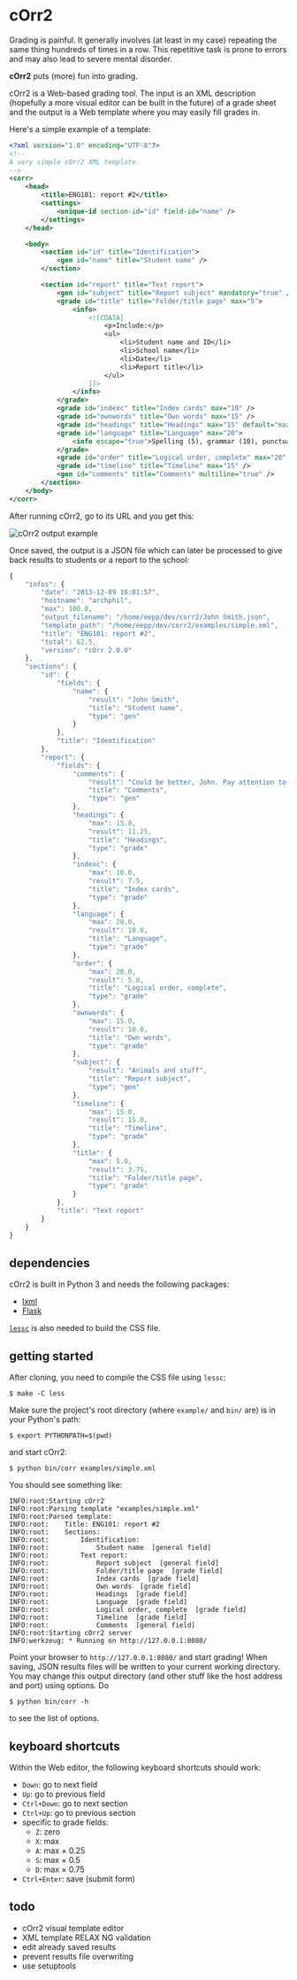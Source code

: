 cOrr2
=====

Grading is painful. It generally involves (at least in my case) repeating the
same thing hundreds of times in a row. This repetitive task is prone to errors
and may also lead to severe mental disorder.

**cOrr2** puts (more) fun into grading.

cOrr2 is a Web-based grading tool. The input is an XML description (hopefully
a more visual editor can be built in the future) of a grade sheet and the output
is a Web template where you may easily fill grades in.

Here's a simple example of a template:

```xml
<?xml version="1.0" encoding="UTF-8"?>
<!--
A very simple cOrr2 XML template.
-->
<corr>
    <head>
        <title>ENG101: report #2</title>
        <settings>
            <unique-id section-id="id" field-id="name" />
        </settings>
    </head>

    <body>
        <section id="id" title="Identification">
            <gen id="name" title="Student name" />
        </section>

        <section id="report" title="Text report">
            <gen id="subject" title="Report subject" mandatory="true" />
            <grade id="title" title="Folder/title page" max="5">
                <info>
                    <![CDATA[
                        <p>Include:</p>
                        <ul>
                            <li>Student name and ID</li>
                            <li>School name</li>
                            <li>Date</li>
                            <li>Report title</li>
                        </ul>
                    ]]>
                </info>
            </grade>
            <grade id="indexc" title="Index cards" max="10" />
            <grade id="ownwords" title="Own words" max="15" />
            <grade id="headings" title="Headings" max="15" default="max" />
            <grade id="language" title="Language" max="20">
                <info escape="true">Spelling (5), grammar (10), punctuation (5)</info>
            </grade>
            <grade id="order" title="Logical order, complete" max="20" />
            <grade id="timeline" title="Timeline" max="15" />
            <gen id="comments" title="Comments" multiline="true" />
        </section>
    </body>
</corr>
```

After running cOrr2, go to its URL and you get this:

![cOrr2 output example](http://0x3b.org/ss/thouing952.png)

Once saved, the output is a JSON file which can later be processed to give back
results to students or a report to the school:

```javascript
{
    "infos": {
        "date": "2013-12-09 16:01:57", 
        "hostname": "archphil", 
        "max": 100.0, 
        "output_filename": "/home/eepp/dev/corr2/John Smith.json", 
        "template_path": "/home/eepp/dev/corr2/examples/simple.xml", 
        "title": "ENG101: report #2", 
        "total": 62.5, 
        "version": "cOrr 2.0.0"
    }, 
    "sections": {
        "id": {
            "fields": {
                "name": {
                    "result": "John Smith", 
                    "title": "Student name", 
                    "type": "gen"
                }
            }, 
            "title": "Identification"
        }, 
        "report": {
            "fields": {
                "comments": {
                    "result": "Could be better, John. Pay attention to the logical order of your text next time.", 
                    "title": "Comments", 
                    "type": "gen"
                }, 
                "headings": {
                    "max": 15.0, 
                    "result": 11.25, 
                    "title": "Headings", 
                    "type": "grade"
                }, 
                "indexc": {
                    "max": 10.0, 
                    "result": 7.5, 
                    "title": "Index cards", 
                    "type": "grade"
                }, 
                "language": {
                    "max": 20.0, 
                    "result": 10.0, 
                    "title": "Language", 
                    "type": "grade"
                }, 
                "order": {
                    "max": 20.0, 
                    "result": 5.0, 
                    "title": "Logical order, complete", 
                    "type": "grade"
                }, 
                "ownwords": {
                    "max": 15.0, 
                    "result": 10.0, 
                    "title": "Own words", 
                    "type": "grade"
                }, 
                "subject": {
                    "result": "Animals and stuff", 
                    "title": "Report subject", 
                    "type": "gen"
                }, 
                "timeline": {
                    "max": 15.0, 
                    "result": 15.0, 
                    "title": "Timeline", 
                    "type": "grade"
                }, 
                "title": {
                    "max": 5.0, 
                    "result": 3.75, 
                    "title": "Folder/title page", 
                    "type": "grade"
                }
            }, 
            "title": "Text report"
        }
    }
}
```


dependencies
------------

cOrr2 is built in Python 3 and needs the following packages:

  * [lxml](http://lxml.de/)
  * [Flask](http://flask.pocoo.org/docs/)

[`lessc`](http://lesscss.org/) is also needed to build the CSS file.


getting started
---------------

After cloning, you need to compile the CSS file using `lessc`:

    $ make -C less

Make sure the project's root directory (where `example/` and `bin/` are) is in your
Python's path:

    $ export PYTHONPATH=$(pwd)

and start cOrr2:

    $ python bin/corr examples/simple.xml

You should see something like:

```
INFO:root:Starting cOrr2
INFO:root:Parsing template "examples/simple.xml"
INFO:root:Parsed template:
INFO:root:    Title: ENG101: report #2
INFO:root:    Sections:
INFO:root:        Identification:
INFO:root:            Student name  [general field]
INFO:root:        Text report:
INFO:root:            Report subject  [general field]
INFO:root:            Folder/title page  [grade field]
INFO:root:            Index cards  [grade field]
INFO:root:            Own words  [grade field]
INFO:root:            Headings  [grade field]
INFO:root:            Language  [grade field]
INFO:root:            Logical order, complete  [grade field]
INFO:root:            Timeline  [grade field]
INFO:root:            Comments  [general field]
INFO:root:Starting cOrr2 server
INFO:werkzeug: * Running on http://127.0.0.1:8080/
```

Point your browser to `http://127.0.0.1:8080/` and start grading! When saving,
JSON results files will be written to your current working directory. You may
change this output directory (and other stuff like the host address and port)
using options. Do

    $ python bin/corr -h

to see the list of options.


keyboard shortcuts
------------------

Within the Web editor, the following keyboard shortcuts should work:

  * `Down`: go to next field
  * `Up`: go to previous field
  * `Ctrl+Down`: go to next section
  * `Ctrl+Up`: go to previous section
  * specific to grade fields:
    * `Z`: zero
    * `X`: max
    * `A`: max × 0.25
    * `S`: max × 0.5
    * `D`: max × 0.75
  * `Ctrl+Enter`: save (submit form)


todo
----

  * cOrr2 visual template editor
  * XML template RELAX NG validation
  * edit already saved results
  * prevent results file overwriting
  * use setuptools
